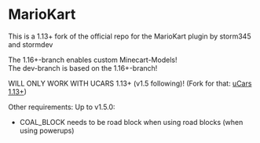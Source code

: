 MarioKart
=========

This is a 1.13+ fork of the official repo for the MarioKart plugin by storm345 and stormdev

The 1.16+-branch enables custom Minecart-Models!    
The dev-branch is based on the 1.16+-branch!

WILL ONLY WORK WITH UCARS 1.13+ (v1.5 following)!
(Fork for that: [uCars 1.13+](https://github.com/Jakllp/ucars))

Other requirements:
Up to v1.5.0:
- COAL_BLOCK needs to be road block when using road blocks (when using powerups)
